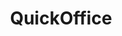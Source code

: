 ---
ee_id: '4281'
site: '1'
type: '2'
long_id: 2015-068 QuickOffice
url: 2015-068-quickoffice
title: QuickOffice
year: '2015'
medium: 'Samsung Galaxy Tab 3 (SM-T310), three BLU Advance 4.0 3G (A260a) cell phones,
  Newisland N9000 Quad Core H20 cell phone, cell phone display security devices, table,
  cable ties, Super Mario Clouds (2002-) & F1 Racer (2004) aka Super Landscape #1
  (2005) Nintendo Entertainment System .nes Roms, Android OS Nintendo Entertainment
  System emulators'
commission:
dims:
pitch: 'Re-staging of my old(ish) NES works on emulators running on cell phones. Actually,...
  re-staging of Super Landscape #1 which is Super Mario Clouds and F1 Racer smashed
  together into a nu work. On and on,... '
ps:
live_url:
related: |-
  [185] [2005-021-super-landscape-1] 2005-021 Super Landscape #1
  [4173] [2014-121-room-for-squares] 2014-121 Room for Squares
  [4228] [2013-196-quickoffice] 2013-196 QuickOffice
youtube:
imgs: quickoffice-2015-068-install-database-CK.jpg,quickoffice-2015-068-install-detail-database-2-CK.jpg
subheading:
display_year: '2015'
download:
add_credit:
add_credits:
related_code:
layout: things-i-made
---